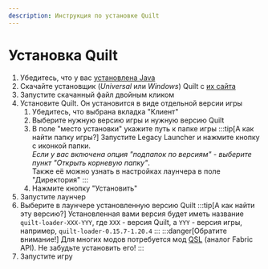 ```yaml
---
description: Инструкция по установке Quilt
---
```

# Установка Quilt

1. Убедитесь, что у вас [установлена Java](./java)
2. Скачайте установщик (*Universal* или *Windows*) Quilt с [их сайта](https://quiltmc.org/en/install/client/)
3. Запустите скачанный файл двойным кликом
4. Установите Quilt. Он установится в виде отдельной версии игры
    1. Убедитесь, что выбрана вкладка "Клиент"
    2. Выберите нужную версию игры и нужную версию Quilt
    3. В поле "место установки" укажите путь к папке игры
        :::tip[А как найти папку игры?]
        Запустите Legacy Launcher и нажмите кнопку с иконкой папки.  
        *Если у вас включена опция "подпапок по версиям" - выберите пункт "Открыть корневую папку"*.  
        Также её можно узнать в настройках лаунчера в поле "Директория"
        :::
    3. Нажмите кнопку "Установить"
5. Запустите лаунчер
6. Выберите в лаунчере установленную версию Quilt
    :::tip[А как найти эту версию?]
    Установленная вами версия будет иметь название `quilt-loader-XXX-YYY`, где `XXX` - версия Quilt, а `YYY` - версия игры, например, `quilt-loader-0.15.7-1.20.4`
    :::
    :::danger[Обратите внимание!]
    Для многих модов потребуется мод [QSL](https://modrinth.com/mod/qsl) (аналог Fabric API). Не забудьте установить его!
    :::
7. Запустите игру